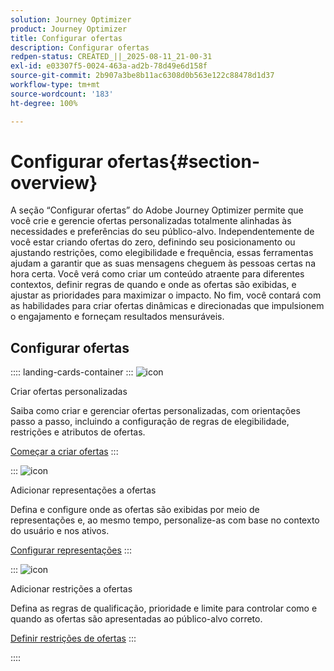 ```yaml
---
solution: Journey Optimizer
product: Journey Optimizer
title: Configurar ofertas
description: Configurar ofertas
redpen-status: CREATED_||_2025-08-11_21-00-31
exl-id: e03307f5-0024-463a-ad2b-78d49e6d158f
source-git-commit: 2b907a3be8b11ac6308d0b563e122c88478d1d37
workflow-type: tm+mt
source-wordcount: '183'
ht-degree: 100%

---
```


# Configurar ofertas{#section-overview}

A seção “Configurar ofertas” do Adobe Journey Optimizer permite que você crie e gerencie ofertas personalizadas totalmente alinhadas às necessidades e preferências do seu público-alvo. Independentemente de você estar criando ofertas do zero, definindo seu posicionamento ou ajustando restrições, como elegibilidade e frequência, essas ferramentas ajudam a garantir que as suas mensagens cheguem às pessoas certas na hora certa. Você verá como criar um conteúdo atraente para diferentes contextos, definir regras de quando e onde as ofertas são exibidas, e ajustar as prioridades para maximizar o impacto. No fim, você contará com as habilidades para criar ofertas dinâmicas e direcionadas que impulsionem o engajamento e forneçam resultados mensuráveis.

## Configurar ofertas

:::: landing-cards-container
:::
![icon](https://cdn.experienceleague.adobe.com/icons/circle-play.svg?lang=pt-BR)

Criar ofertas personalizadas

Saiba como criar e gerenciar ofertas personalizadas, com orientações passo a passo, incluindo a configuração de regras de elegibilidade, restrições e atributos de ofertas.

[Começar a criar ofertas](../using/offers/offer-library/creating-personalized-offers.md)
:::

:::
![icon](https://cdn.experienceleague.adobe.com/icons/puzzle-piece.svg?lang=pt-BR)

Adicionar representações a ofertas

Defina e configure onde as ofertas são exibidas por meio de representações e, ao mesmo tempo, personalize-as com base no contexto do usuário e nos ativos.

[Configurar representações](../using/offers/offer-library/add-representations.md)
:::

:::
![icon](https://cdn.experienceleague.adobe.com/icons/bullseye.svg?lang=pt-BR)

Adicionar restrições a ofertas

Defina as regras de qualificação, prioridade e limite para controlar como e quando as ofertas são apresentadas ao público-alvo correto.

[Definir restrições de ofertas](../using/offers/offer-library/add-constraints.md)
:::

::::
